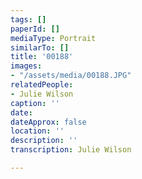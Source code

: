```yaml
---
tags: []
paperId: []
mediaType: Portrait
similarTo: []
title: '00188'
images:
- "/assets/media/00188.JPG"
relatedPeople:
- Julie Wilson
caption: ''
date: 
dateApprox: false
location: ''
description: ''
transcription: Julie Wilson

---
```

